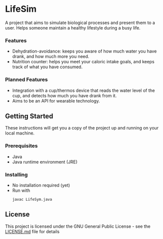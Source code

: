 # LifeSim

A project that aims to simulate biological processes and present them to a user. Helps someone maintain a healthy lifestyle during a busy life.

### Features

+ Dehydration-avoidance: keeps you aware of how much water you have drank, and how much more you need.
+ Nutrition counter: helps you meet your caloric intake goals, and keeps track of what you have consumed.

### Planned Features

+ Integration with a cup/thermos device that reads the water level of the cup, and detects how much you have drank from it.
+ Aims to be an API for wearable technology.

## Getting Started

These instructions will get you a copy of the project up and running on your local machine.
### Prerequisites

+ Java
+ Java runtime environment (JRE)

### Installing

+ No installation required (yet)
+ Run with 
  ``` 
  javac LifeSym.java
  ```
## License

This project is licensed under the GNU General Public License - see the [LICENSE.md](LICENSE.md) file for details
